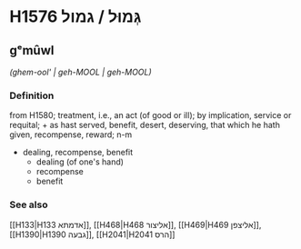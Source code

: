 # H1576 גְּמוּל / גמול

## gᵉmûwl

_(ghem-ool' | ɡeh-MOOL | ɡeh-MOOL)_

### Definition

from H1580; treatment, i.e., an act (of good or ill); by implication, service or requital; + as hast served, benefit, desert, deserving, that which he hath given, recompense, reward; n-m

- dealing, recompense, benefit
  - dealing (of one's hand)
  - recompense
  - benefit

### See also

[[H133|H133 אדמתא]], [[H468|H468 אליצור]], [[H469|H469 אליצפן]], [[H1390|H1390 גבעה]], [[H2041|H2041 הרס]]
